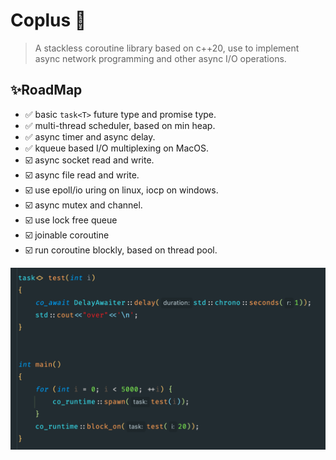# Coplus 👋

>A stackless coroutine library based on c++20, use to implement async network programming and other async I/O operations.

## ✨RoadMap

+ ✅ basic ```task<T>``` future type and promise type.
+ ✅ multi-thread scheduler, based on min heap.
+ ✅ async timer and async delay.
+ ✅️ kqueue based I/O multiplexing on MacOS.
+ ☑️ async socket read and write.
+ ☑️ async file read and write.
+ ☑️ use epoll/io uring on linux, iocp on windows.
+ ☑️ async mutex and channel.
+ ☑️ use lock free queue
+ ☑️ joinable coroutine
+ ☑️ run coroutine blockly, based on thread pool.

![demo.png](./docs/demo.png)

